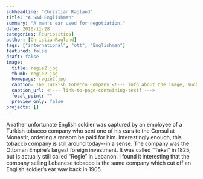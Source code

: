 ```yaml
---
subheadline: "Christian Ragland"
title: "A Sad Englishman"
summary: "A man's ear used for negotiation."
date: 2016-11-28
categories: [curiosities]
author: [ChristianRagland]
tags: ["international", "ott", "Englishman"]
featured: false
draft: false
image:
  title: regie2.jpg
  thumb: regie2.jpg
  homepage: regie2.jpg
  caption: The Turkish Tobacco Company <!--- info about the image, such as date of issue --->
  caption_url: <!--- link-to-page-containing-text? --->
  focal_point: ""
  preview_only: false
projects: []
---
```

A rather unfortunate English soldier was captured by an employee of a Turkish tobacco company who sent one of his ears to the Consul at Monastir, ordering a ransom be paid for him.  Interestingly enough, this tobacco company is still around today--in a sense.  The company was the Ottoman Empire’s largest foreign investment.  It was called “Tekel” in 1825, but is actually still called “Regie” in Lebanon.  I found it interesting that the company selling Lebanese tobacco is the same company which cut off an English soldier’s ear way back in 1905.
